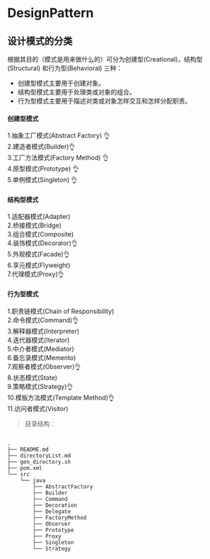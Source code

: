 # DesignPattern
## 设计模式的分类
根据其目的（模式是用来做什么的）可分为创建型(Creational)，结构型(Structural)  和行为型(Behavioral)  三种：  
* 创建型模式主要用于创建对象。  
* 结构型模式主要用于处理类或对象的组合。  
* 行为型模式主要用于描述对类或对象怎样交互和怎样分配职责。  
  
#### 创建型模式
1.抽象工厂模式(Abstract Factory) 👌  
2.建造者模式(Builder)👌      
3.工厂方法模式(Factory Method) 👌   
4.原型模式(Prototype) 👌   
5.单例模式(Singleton) 👌   
#### 结构型模式
1.适配器模式(Adapter)    
2.桥接模式(Bridge)    
3.组合模式(Composite)    
4.装饰模式(Decorator)👌    
5.外观模式(Facade)👌  
6.享元模式(Flyweight)  
7.代理模式(Proxy)👌  
#### 行为型模式
1.职责链模式(Chain of Responsibility)  
2.命令模式(Command)👌    
3.解释器模式(Interpreter)  
4.迭代器模式(Iterator)  
5.中介者模式(Mediator)  
6.备忘录模式(Memento)  
7.观察者模式(Observer)👌  
8.状态模式(State)  
9.策略模式(Strategy)👌    
10.模板方法模式(Template Method)👌  
11.访问者模式(Visitor)  
 
>目录结构：
```

.
├── README.md
├── directoryList.md
├── gen_directory.sh
├── pom.xml
└── src
    └── java
        ├── AbstractFactory
        ├── Builder
        ├── Command
        ├── Decoration
        ├── Delegate
        ├── FactoryMethod
        ├── Observer
        ├── Prototype
        ├── Proxy
        ├── Singleton
        └── Strategy
 ``` 
